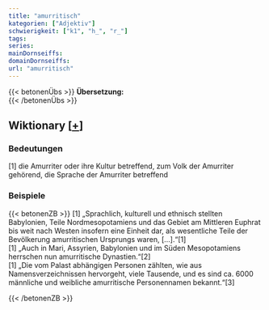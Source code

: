 ```yaml
---
title: "amurritisch"
kategorien: ["Adjektiv"]
schwierigkeit: ["k1", "h_", "r_"]
tags:
series:
mainDornseiffs:
domainDornseiffs:
url: "amurritisch"
---
```


{{< betonenÜbs >}}
**Übersetzung:**  
{{< /betonenÜbs >}}

## Wiktionary [[+](https://de.wiktionary.org/wiki/amurritisch)]

### Bedeutungen
[1] die Amurriter oder ihre Kultur betreffend, zum Volk der Amurriter gehörend, die Sprache der Amurriter betreffend  

### Beispiele
{{< betonenZB >}}
[1] „Sprachlich, kulturell und ethnisch stellten Babylonien, Teile Nordmesopotamiens und das Gebiet am Mittleren Euphrat bis weit nach Westen insofern eine Einheit dar, als wesentliche Teile der Bevölkerung amurritischen Ursprungs waren, […].“[1]  
[1] „Auch in Mari, Assyrien, Babylonien und im Süden Mesopotamiens herrschen nun amurritische Dynastien.“[2]  
[1] „Die vom Palast abhängigen Personen zählten, wie aus Namensverzeichnissen hervorgeht, viele Tausende, und es sind ca. 6000 männliche und weibliche amurritische Personennamen bekannt.“[3]  

{{< /betonenZB >}}

